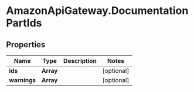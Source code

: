 # AmazonApiGateway.DocumentationPartIds

## Properties

Name | Type | Description | Notes
------------ | ------------- | ------------- | -------------
**ids** | **Array** |  | [optional] 
**warnings** | **Array** |  | [optional] 



